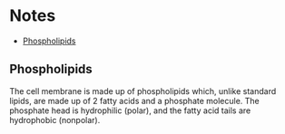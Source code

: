 # Notes

- [Phospholipids](#phospholipids)

## Phospholipids

The cell membrane is made up of phospholipids which, unlike standard lipids, are made up of 2 fatty acids and a phosphate molecule. The phosphate head is hydrophilic (polar), and the fatty acid tails are hydrophobic (nonpolar).
